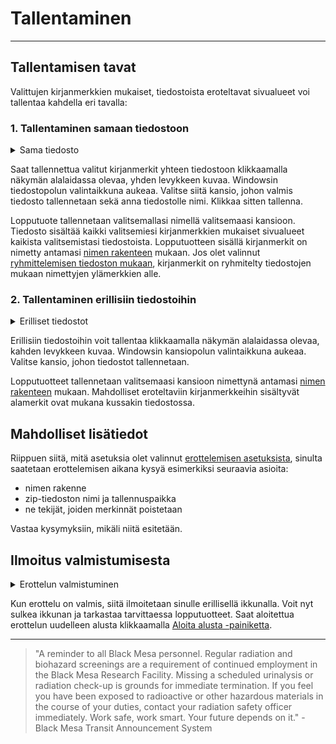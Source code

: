 # Tallentaminen

---

## Tallentamisen tavat

Valittujen kirjanmerkkien mukaiset, tiedostoista eroteltavat sivualueet voi tallentaa kahdella eri tavalla:

### 1. Tallentaminen samaan tiedostoon

<details>
    <summary>Sama tiedosto</summary>

![Samaan tiedostoon tallentamisen painike](../../images/extract_save_one_file.png)

</details>

Saat tallennettua valitut kirjanmerkit yhteen tiedostoon klikkaamalla näkymän alalaidassa olevaa, yhden levykkeen kuvaa. Windowsin tiedostopolun valintaikkuna aukeaa. Valitse siitä kansio, johon valmis tiedosto tallennetaan sekä anna tiedostolle nimi. Klikkaa sitten tallenna.

Lopputuote tallennetaan valitsemallasi nimellä valitsemaasi kansioon. Tiedosto sisältää kaikki valitsemiesi kirjanmerkkien mukaiset sivualueet kaikista valitsemistasi tiedostoista. Lopputuotteen sisällä kirjanmerkit on nimetty antamasi [nimen rakenteen](settings.md#1-nimen-rakenne) mukaan. Jos olet valinnut [ryhmittelemisen tiedoston mukaan](settings.md#5-järjestä-tiedostojen-mukaan), kirjanmerkit on ryhmitelty tiedostojen mukaan nimettyjen ylämerkkien alle.

### 2. Tallentaminen erillisiin tiedostoihin

<details>
    <summary>Erilliset tiedostot</summary>

![Erillisiin tiedostoihin tallentamisen painike](../../images/extract_save_multiple_files.png)

</details>

Erillisiin tiedostoihin voit tallentaa klikkaamalla näkymän alalaidassa olevaa, kahden levykkeen kuvaa. Windowsin kansiopolun valintaikkuna aukeaa. Valitse kansio, johon tiedostot tallennetaan.

Lopputuotteet tallennetaan valitsemaasi kansioon nimettynä antamasi [nimen rakenteen](settings.md#1-nimen-rakenne) mukaan. Mahdolliset eroteltaviin kirjanmerkkeihin sisältyvät alamerkit ovat mukana kussakin tiedostossa.

## Mahdolliset lisätiedot

Riippuen siitä, mitä asetuksia olet valinnut [erottelemisen asetuksista](settings.md#erottelun-asetukset-1), sinulta saatetaan erottelemisen aikana kysyä esimerkiksi seuraavia asioita:

- nimen rakenne
- zip-tiedoston nimi ja tallennuspaikka
- ne tekijät, joiden merkinnät poistetaan

Vastaa kysymyksiin, mikäli niitä esitetään.

## Ilmoitus valmistumisesta

<details>
    <summary>Erottelun valmistuminen</summary>

![Erottelun valmistumisen ikkuna](../../images/extract_extraction_finished.png)

</details>

Kun erottelu on valmis, siitä ilmoitetaan sinulle erillisellä ikkunalla. Voit nyt sulkea ikkunan ja tarkastaa tarvittaessa lopputuotteet. Saat aloitettua erottelun uudelleen alusta klikkaamalla [Aloita alusta -painiketta](../general.md#1-aloita-alusta--painike).

---

> "A reminder to all Black Mesa personnel. Regular radiation and biohazard screenings are a requirement of continued employment in the Black Mesa Research Facility. Missing a scheduled urinalysis or radiation check-up is grounds for immediate termination. If you feel you have been exposed to radioactive or other hazardous materials in the course of your duties, contact your radiation safety officer immediately. Work safe, work smart. Your future depends on it." - Black Mesa Transit Announcement System
